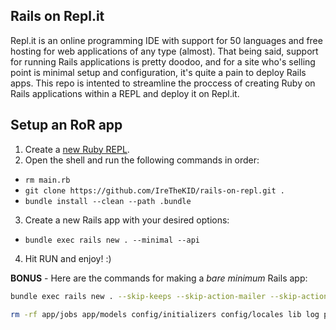 ## Rails on Repl.it

Repl.it is an online programming IDE with support for 50 languages and free hosting for web applications of any type (almost). That being said, support for running Rails applications is pretty doodoo, and for a site who's selling point is minimal setup and configuration, it's quite a pain to deploy Rails apps. This repo is intented to streamline the proccess of creating Ruby on Rails applications within a REPL and deploy it on Repl.it.

## Setup an RoR app

1. Create a [new Ruby REPL](https://repl.it/l/ruby).
2. Open the shell and run the following commands in order:
+ `rm main.rb`
+ `git clone https://github.com/IreTheKID/rails-on-repl.git .`
+ `bundle install --clean --path .bundle`

3. Create a new Rails app with your desired options:
+ `bundle exec rails new . --minimal --api`
4. Hit RUN and enjoy! :)

**BONUS** - Here are the commands for making a *bare minimum* Rails app:

```bash
bundle exec rails new . --skip-keeps --skip-action-mailer --skip-action-mailbox --skip-action-text --skip-active-record --skip-active-storage --skip-puma --skip-action-cable --skip-sprockets --skip-spring --skip-listen --skip-turbolinks --skip-test --skip-system-test --skip-bootsnap --api

rm -rf app/jobs app/models config/initializers config/locales lib log public tmp vendor config/environments/test.rb config/environments/production.rb config/credentials.yml.enc config/master.key bin/rake bin/setup bin/bundle
```